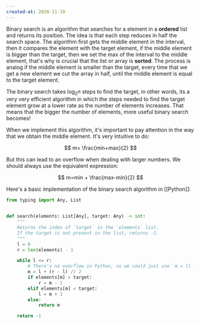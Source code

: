 ```yaml
---
created-at: 2020-11-19
---
```


Binary search is an algorithm that searches for a element in a **ordered** list and returns its position. The idea is that each step reduces in half the search space. The algorithm first gets the middle element in the interval, then it compares the element with the target element, if the middle element is bigger than the target, then we set the max of the interval to the middle element, that's why is crucial that the list or array is **sorted**. The process is analog if the middle element is smaller than the target, every time that we get a new element we cut the array in half, until the middle element is equal to the target element.

The binary search takes $\log_2{n}$ steps to find the target, in other words, its a very very efficient algorithm in which the steps needed to find the target element grow at a lower rate as the number of elements increases. That means that the bigger the number of elements, more useful binary search becomes!

When we implement this algorithm, it's important to pay attention in the way that we obtain the middle element. It's very intuitive to do:

$$
  m= \frac{min+max}{2}
$$

But this can lead to an overflow when dealing with larger numbers. We should always use the equivalent expression:

$$
  m=min + \frac{max-min}{2}
$$

Here's a basic implementation of the binary search algorithm in [[Python]]:

```python
from typing import Any, List


def search(elements: List[Any], target: Any) -> int:
    """
    Returns the index of `target` in the `elements` list.
    If the target is not present in the list, returns -1.
    """
    l = 0
    r = len(elements) - 1

    while l <= r:
        # There's no overflow in Python, so we could just use `m = (l + r) // 2`
        m = l + (r - l) // 2
        if elements[m] > target:
            r = m - 1
        elif elements[m] < target:
            l = m + 1
        else:
            return m

    return -1
```
